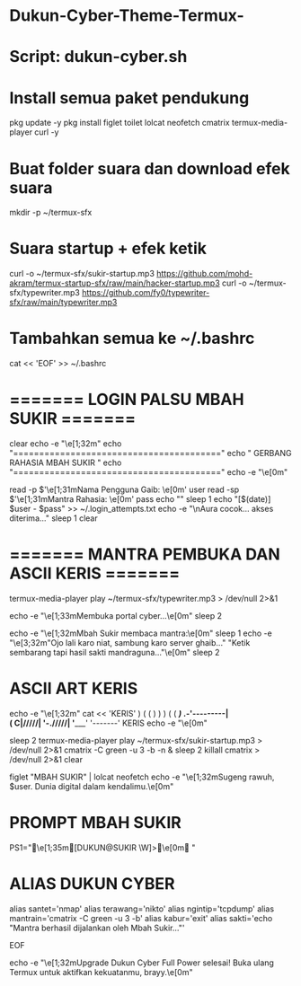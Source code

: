 # Dukun-Cyber-Theme-Termux-

# Script: dukun-cyber.sh

# Install semua paket pendukung
pkg update -y
pkg install figlet toilet lolcat neofetch cmatrix termux-media-player curl -y

# Buat folder suara dan download efek suara
mkdir -p ~/termux-sfx

# Suara startup + efek ketik
curl -o ~/termux-sfx/sukir-startup.mp3 https://github.com/mohd-akram/termux-startup-sfx/raw/main/hacker-startup.mp3
curl -o ~/termux-sfx/typewriter.mp3 https://github.com/fy0/typewriter-sfx/raw/main/typewriter.mp3

# Tambahkan semua ke ~/.bashrc
cat << 'EOF' >> ~/.bashrc

# ======= LOGIN PALSU MBAH SUKIR =======
clear
echo -e "\e[1;32m"
echo "========================================"
echo "     GERBANG RAHASIA MBAH SUKIR         "
echo "========================================"
echo -e "\e[0m"

read -p $'\e[1;31mNama Pengguna Gaib: \e[0m' user
read -sp $'\e[1;31mMantra Rahasia: \e[0m' pass
echo ""
sleep 1
echo "[$(date)] $user - $pass" >> ~/.login_attempts.txt
echo -e "\nAura cocok... akses diterima..."
sleep 1
clear

# ======= MANTRA PEMBUKA DAN ASCII KERIS =======
termux-media-player play ~/termux-sfx/typewriter.mp3 > /dev/null 2>&1

echo -e "\e[1;33mMembuka portal cyber...\e[0m"
sleep 2

echo -e "\e[1;32mMbah Sukir membaca mantra:\e[0m"
sleep 1
echo -e "\e[3;32m\"Ojo lali karo niat, sambung karo server ghaib...\"
\"Ketik sembarang tapi hasil sakti mandraguna...\"\e[0m"
sleep 2

# ASCII ART KERIS
echo -e "\e[1;32m"
cat << 'KERIS'
       )  (
      (   ) )
       ) ( (
     _______)_
  .-'---------|  
 ( C|/\/\/\/\/|
  '-./\/\/\/\/|
    '_________'
     '-------'
KERIS
echo -e "\e[0m"

sleep 2
termux-media-player play ~/termux-sfx/sukir-startup.mp3 > /dev/null 2>&1
cmatrix -C green -u 3 -b -n &
sleep 2
killall cmatrix > /dev/null 2>&1
clear

figlet "MBAH SUKIR" | lolcat
neofetch
echo -e "\e[1;32mSugeng rawuh, $user. Dunia digital dalam kendalimu.\e[0m"

# PROMPT MBAH SUKIR
PS1="\e[1;35m[DUKUN@SUKIR \W]>\e[0m "

# ALIAS DUKUN CYBER
alias santet='nmap'
alias terawang='nikto'
alias ngintip='tcpdump'
alias mantrain='cmatrix -C green -u 3 -b'
alias kabur='exit'
alias sakti='echo "Mantra berhasil dijalankan oleh Mbah Sukir..."'

EOF

echo -e "\e[1;32mUpgrade Dukun Cyber Full Power selesai! Buka ulang Termux untuk aktifkan kekuatanmu, brayy.\e[0m"
